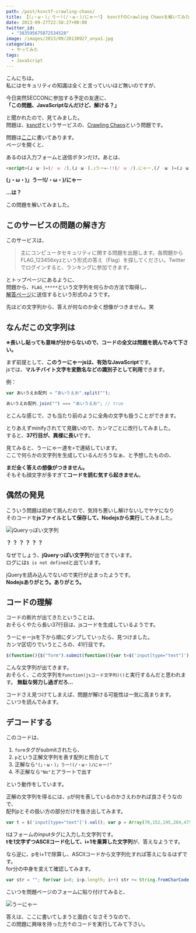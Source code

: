 ```yaml
---
path: /post/ksnctf-crawling-chaos/
title: 【(」・ω・)」うー!(/・ω・)/にゃー!】 ksnctfのCrawling Chaosを解いてみた
date: 2013-09-27T22:58:27+00:00
twitter_id:
  - "383595675872534528"
image: /images/2013/09/20130927_unya1.jpg
categories:
  - やってみた
tags:
  - JavaScript
---
```

こんにちは。  
私にはセキュリティの知識は全くと言っていいほど無いのですが、

今日突然SECCONに参加する予定の友達に、  
**「この問題、JavaScriptなんだけど、解ける？」**

と聞かれたので、見てみました。  
問題は、[ksnctf](http://ksnctf.sweetduet.info/)というサービスの、[Crawling Chaos](http://ksnctf.sweetduet.info/problem/3)という問題です。

問題は[ここ](http://ksnctf.sweetduet.info/q/3/unya.html)に書いてあります。  
ページを開くと、

あるのは入力フォームと送信ボタンだけ。あとは、

```html
<script>(ᒧᆞωᆞ)=(/ᆞωᆞ/),(ᒧᆞωᆞ).ᒧうー=-!!(/ᆞωᆞ/).にゃー,(〳ᆞωᆞ)=(ᒧᆞωᆞ),(〳ᆞωᆞ).〳にゃー=- -!(ᒧᆞωᆞ).ᒧうー,(ᒧᆞωᆞ).ᒧうーｰ=(〳ᆞωᆞ).〳にゃー…</script>
```

**(」・ω・)」うー!(/・ω・)/にゃー**

**…は？**

この問題を解いてみました。

<!--more-->

このサービスの問題の解き方
----------------------------------------

このサービスは、

> 主にコンピュータセキュリティに関する問題を出題します。各問題からFLAG_123456xyzという形式の答え（Flag）を探してください。Twitterでログインすると、ランキングに参加できます。

とトップページにあるように、  
問題から、`FLAG_*****`という文字列を何らかの方法で取得し、  
[解答ページ](http://ksnctf.sweetduet.info/problem/3)に送信するという形式のようです。

先ほどの文字列から、答えが何なのか全く想像がつきません。笑

なんだこの文字列は
----------------------------------------

**※長いし貼っても意味が分からないので、コードの全文は問題を読んでみて下さい。**

まず前提として、**このうーにゃーjsは、有効なJavaScript**です。  
jsでは、**マルチバイト文字を変数名などの識別子として利用**できます。

例：

```javascript
var あいうえお配列 = "あいうえお".split("");

あいうえお配列.join("") === "あいうえお"; // true
```

とこんな感じで、さも当たり前のように全角の文字も扱うことができます。

とりあえずminifyされてて見難いので、カンマごとに改行してみました。  
すると、**37行目が、異様に長い**です。

見てみると、うーにゃー達を`+`で連結しています。  
ここで何らかの文字列を生成しているんだろうなぁ、と予想したものの、

**まだ全く答えの想像がつきません。**  
そもそも顔文字が多すぎて**コードを読む気すら起きません**。

偶然の発見
----------------------------------------

こういう問題は初めて挑んだので、気持ち悪いし解けないしでヤケになり  
そのコードを**jsファイルとして保存して、Nodejsから実行**してみました。


![jQueryっぽい文字列](/images/2013/09/c2261ba9a74cecec9931fd139464b87a.png)



**？ ？ ？ ？ ？ ？**

なぜでしょう、**jQueryっぽい文字列**が出てきています。  
ログには`$ is not defined`と出ています。

jQueryを読み込んでないので実行が止まったようです。  
**Nodejsありがとう。ありがとう。**

コードの理解
----------------------------------------

コードの断片が出てきたということは、  
おそらくやたら長い37行目は、jsコードを生成しているようです。

うーにゃーjsを下から順にダンプしていったら、見つけました。  
カンマ区切りでいうところの、41行目です。

```javascript
$(function(){$("form").submit(function(){var t=$('input[type="text"]').val();var p=Array(70,152,195,284,475,612,791,896,810,850,737,1332,1469,1120,1470,832,1785,2196,1520,1480,1449);var f=false;if(p.length==t.length){f=true;for(var i=0;i<p.length;i++)if(t.charCodeAt(i)*(i+1)!=p[i])f=false;if(f)alert("(」・ω・)」うー!(/・ω・)/にゃー!");}if(!f)alert("No");return false;});});
```

こんな文字列が出てきます。  
おそらく、この文字列を`Function(jsコード文字列)()`と実行するんだと思われます。 **無駄な努力し過ぎだろ…**

コードさえ見つけてしまえば、問題が解ける可能性は一気に高まります。  
こいつを読んでみます。

デコードする
----------------------------------------

このコードは、

  1. `form`タグがsubmitされたら、
  2. `p`という正解文字列を表す配列と照合して
  3. 正解なら`"(」・ω・)」うー!(/・ω・)/にゃー!"`
  4. 不正解なら`"No"`とアラートで出す

という動作をしています。

正解の文字列を得るには、`p`が何を表しているのかさえわかれば良さそうなので、  
配列pとその扱い方の部分だけを抜き出してみます。

```javascript
var t = $('input[type="text"]').val(); var p = Array(70,152,195,284,475,612,791,896,810,850,737,1332,1469,1120,1470,832,1785,2196,1520,1480,1449); for(var i=0; i<p.length; i++) if(t.charCodeAt(i) * (i+1) != p[i]) f = false;
```

tはフォームのinputタグに入力した文字列です。  
**tを1文字ずつASCIIコード化して、i+1を乗算した文字列**が、答えなようです。

なら逆に、pをi+1で除算し、ASCIIコードから文字列化すれば答えになるはずです。  
for分の中身を変えて確認してみます。

```javascript
var str = ""; for(var i=0; i<p.length; i++) str += String.fromCharCode(p[i] / (i+1)); console.log(str);
```

こいつを問題ページのフォームに貼り付けてみると、


![うーにゃー](/images/2013/09/5ed78b8482e49764873c864276ccfece.png)



答えは、ここに書いてしまうと面白くなさそうなので、  
この問題に興味を持った方↑のコードを実行してみて下さい。

<div style="font-size:0px;height:0px;line-height:0px;margin:0;padding:0;clear:both">
</div>